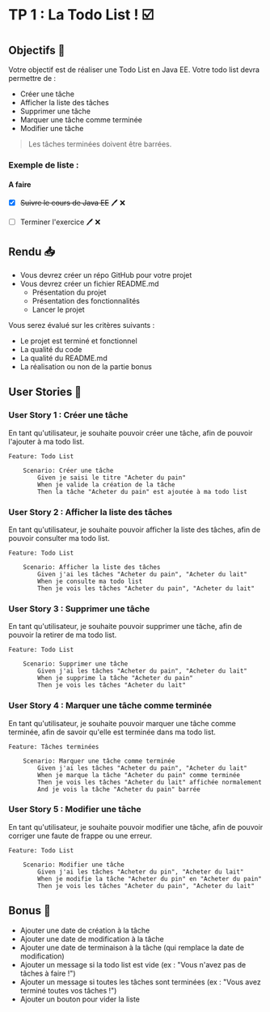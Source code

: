 # TP 1 : La Todo List ! ☑️

## Objectifs 🎯

Votre objectif est de réaliser une Todo List en Java EE.
Votre todo list devra permettre de :
- Créer une tâche
- Afficher la liste des tâches
- Supprimer une tâche
- Marquer une tâche comme terminée
- Modifier une tâche

> Les tâches terminées doivent être barrées.

### Exemple de liste : 

#### A faire

- [x] ~~Suivre le cours de Java EE~~ 🖊️ ❌
- [ ] Terminer l'exercice 🖊️ ❌


## Rendu 📥

- Vous devrez créer un répo GitHub pour votre projet
- Vous devrez créer un fichier README.md
    - Présentation du projet
    - Présentation des fonctionnalités
    - Lancer le projet

Vous serez évalué sur les critères suivants :
- Le projet est terminé et fonctionnel
- La qualité du code
- La qualité du README.md
- La réalisation ou non de la partie bonus

## User Stories 📝

### User Story 1 : Créer une tâche

En tant qu'utilisateur,
je souhaite pouvoir créer une tâche,
afin de pouvoir l'ajouter à ma todo list.

```gherkin
Feature: Todo List

    Scenario: Créer une tâche
        Given je saisi le titre "Acheter du pain"
        When je valide la création de la tâche
        Then la tâche "Acheter du pain" est ajoutée à ma todo list
```

### User Story 2 : Afficher la liste des tâches

En tant qu'utilisateur,
je souhaite pouvoir afficher la liste des tâches,
afin de pouvoir consulter ma todo list.

```gherkin
Feature: Todo List

    Scenario: Afficher la liste des tâches
        Given j'ai les tâches "Acheter du pain", "Acheter du lait"
        When je consulte ma todo list
        Then je vois les tâches "Acheter du pain", "Acheter du lait"
```

### User Story 3 : Supprimer une tâche

En tant qu'utilisateur,
je souhaite pouvoir supprimer une tâche,
afin de pouvoir la retirer de ma todo list.

```gherkin
Feature: Todo List

    Scenario: Supprimer une tâche
        Given j'ai les tâches "Acheter du pain", "Acheter du lait"
        When je supprime la tâche "Acheter du pain"
        Then je vois les tâches "Acheter du lait"
```

### User Story 4 : Marquer une tâche comme terminée

En tant qu'utilisateur,
je souhaite pouvoir marquer une tâche comme terminée,
afin de savoir qu'elle est terminée dans ma todo list.

```gherkin
Feature: Tâches terminées

    Scenario: Marquer une tâche comme terminée
        Given j'ai les tâches "Acheter du pain", "Acheter du lait"
        When je marque la tâche "Acheter du pain" comme terminée
        Then je vois les tâches "Acheter du lait" affichée normalement
        And je vois la tâche "Acheter du pain" barrée
```

### User Story 5 : Modifier une tâche

En tant qu'utilisateur,
je souhaite pouvoir modifier une tâche,
afin de pouvoir corriger une faute de frappe ou une erreur.

```gherkin
Feature: Todo List

    Scenario: Modifier une tâche
        Given j'ai les tâches "Acheter du pin", "Acheter du lait"
        When je modifie la tâche "Acheter du pin" en "Acheter du pain"
        Then je vois les tâches "Acheter du pain", "Acheter du lait"
```

## Bonus 🎁

- Ajouter une date de création à la tâche
- Ajouter une date de modification à la tâche
- Ajouter une date de terminaison à la tâche (qui remplace la date de modification)
- Ajouter un message si la todo list est vide (ex : "Vous n'avez pas de tâches à faire !")
- Ajouter un message si toutes les tâches sont terminées (ex : "Vous avez terminé toutes vos tâches !") 
- Ajouter un bouton pour vider la liste
